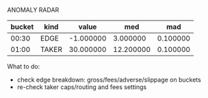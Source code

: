 ANOMALY RADAR

| bucket | kind | value | med | mad |
|--------|------|-------|-----|-----|
| 00:30 | EDGE | -1.000000 | 3.000000 | 0.100000 |
| 01:00 | TAKER | 30.000000 | 12.200000 | 0.100000 |

What to do:
- check edge breakdown: gross/fees/adverse/slippage on buckets
- re-check taker caps/routing and fees settings
